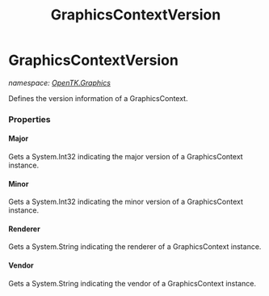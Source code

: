 ﻿---
title: GraphicsContextVersion
---

# GraphicsContextVersion
_namespace: [OpenTK.Graphics](N-OpenTK.Graphics.html)_

Defines the version information of a GraphicsContext.



### Properties

#### Major
Gets a System.Int32 indicating the major version of a GraphicsContext instance.
#### Minor
Gets a System.Int32 indicating the minor version of a GraphicsContext instance.
#### Renderer
Gets a System.String indicating the renderer of a GraphicsContext instance.
#### Vendor
Gets a System.String indicating the vendor of a GraphicsContext instance.

